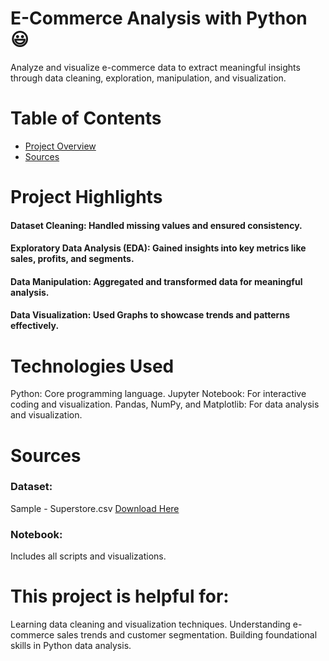 # E-Commerce Analysis with Python 😃
Analyze and visualize e-commerce data to extract meaningful insights through data cleaning, exploration, manipulation, and visualization.


# Table of Contents

- [Project Overview](#Project-Highlights)
- [Sources](#Sources)

# Project Highlights
#### Dataset Cleaning: Handled missing values and ensured consistency.

#### Exploratory Data Analysis (EDA): Gained insights into key metrics like sales, profits, and segments.

#### Data Manipulation: Aggregated and transformed data for meaningful analysis.

#### Data Visualization: Used Graphs to showcase trends and patterns effectively.
# Technologies Used

Python: Core programming language.
Jupyter Notebook: For interactive coding and visualization.
Pandas, NumPy, and Matplotlib: For data analysis and visualization.

# Sources
### Dataset:
Sample - Superstore.csv [Download Here](https://microsoft.com)

### Notebook:
Includes all scripts and visualizations.


# This project is helpful for:

Learning data cleaning and visualization techniques.
Understanding e-commerce sales trends and customer segmentation.
Building foundational skills in Python data analysis.
